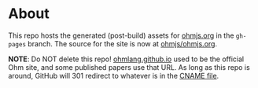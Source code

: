 # About

This repo hosts the generated (post-build) assets for [ohmjs.org][] in the `gh-pages` branch. The source for the site is now at [ohmjs/ohmjs.org][].

**NOTE**: Do NOT delete this repo! [ohmlang.github.io][] used to be the official Ohm site, and some published papers use that URL. As long as this repo is around, GitHub will 301 redirect to whatever is in the [CNAME file](https://github.com/ohmlang/ohmlang.github.io/blob/gh-pages/CNAME).

[ohmjs.org]: https://ohmjs.org
[ohmjs/ohmjs.org]: https://github.com/ohmjs/ohm
[ohmlang.github.io]: https://ohmlang.github.io
